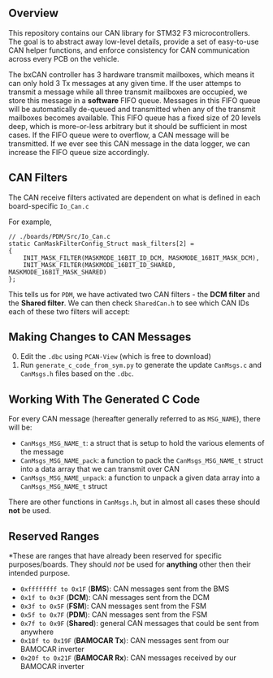 ## Overview
This repository contains our CAN library for STM32 F3 microcontrollers. The goal is to abstract away low-level details, provide a set of easy-to-use CAN helper functions, and enforce consistency for CAN communication across every PCB on the vehicle.

The bxCAN controller has 3 hardware transmit mailboxes, which means it can only hold 3 Tx messages at any given time. If the user attemps to transmit a message while all three transmit mailboxes are occupied, we store this message in a **software** FIFO queue. Messages in this FIFO queue will be automatically de-queued and transmitted when any of the transmit mailboxes becomes available. This FIFO queue has a fixed size of 20 levels deep, which is more-or-less arbitrary but it should be sufficient in most cases. If the FIFO queue were to overflow, a CAN message will be transmitted. If we ever see this CAN message in the data logger, we can increase the FIFO queue size accordingly.

## CAN Filters
The CAN receive filters activated are dependent on what is defined in each board-specific `Io_Can.c`

For example,
```
// ./boards/PDM/Src/Io_Can.c
static CanMaskFilterConfig_Struct mask_filters[2] =
{
    INIT_MASK_FILTER(MASKMODE_16BIT_ID_DCM, MASKMODE_16BIT_MASK_DCM),
    INIT_MASK_FILTER(MASKMODE_16BIT_ID_SHARED, MASKMODE_16BIT_MASK_SHARED)
};
```

This tells us for `PDM`, we have activated two CAN filters - the **DCM filter** and the **Shared filter**. We can then check `SharedCan.h` to see which CAN IDs each of these two filters will accept:

## Making Changes to CAN Messages
0. Edit the `.dbc` using `PCAN-View` (which is free to download)
0. Run `generate_c_code_from_sym.py` to generate the update `CanMsgs.c` and `CanMsgs.h` files based on the `.dbc`.

## Working With The Generated C Code
For every CAN message (hereafter generally referred to as `MSG_NAME`), there will be:
- `CanMsgs_MSG_NAME_t`: a struct that is setup to hold the various elements of the message
- `CanMsgs_MSG_NAME_pack`: a function to pack the `CanMsgs_MSG_NAME_t` struct into a data array that we can transmit over CAN  
- `CanMsgs_MSG_NAME_unpack`: a function to unpack a given data array into a `CanMsgs_MSG_NAME_t` struct 

There are other functions in `CanMsgs.h`, but in almost all cases these should **not** be used.

## Reserved Ranges
*These are ranges that have already been reserved for specific purposes/boards. They should _not_ be used for **anything** other then their intended purpose.
- `0xffffffff to 0x1F` (**BMS**): CAN messages sent from the BMS
- `0x1f to 0x3F` (**DCM**): CAN messages sent from the DCM
- `0x3f to 0x5F` (**FSM**): CAN messages sent from the FSM
- `0x5f to 0x7F` (**PDM**): CAN messages sent from the FSM
- `0x7f to 0x9F` (**Shared**): general CAN messages that could be sent from anywhere
- `0x18f to 0x19F` (**BAMOCAR Tx**): CAN messages sent from our BAMOCAR inverter 
- `0x20f to 0x21F` (**BAMOCAR Rx**): CAN messages received by our BAMOCAR inverter
